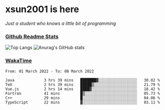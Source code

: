 # xsun2001 is here

*Just a student who knows a little bit of programming*

### [Github Readme Stats](https://github.com/anuraghazra/github-readme-stats)

![Top Langs](https://github-readme-stats.vercel.app/api/top-langs/?username=xsun2001&layout=compact&theme=radical) ![Anurag's GitHub stats](https://github-readme-stats.vercel.app/api?username=xsun2001&show_icons=true&theme=radical)

### [WakaTime](https://wakatime.com)

<!--START_SECTION:waka-->

```text
From: 01 March 2022 - To: 08 March 2022

Java             3 hrs 39 mins   ███████▓░░░░░░░░░░░░░░░░░   30.02 %
TeX              2 hrs 39 mins   █████▒░░░░░░░░░░░░░░░░░░░   21.79 %
Vue.js           2 hrs 14 mins   ████▓░░░░░░░░░░░░░░░░░░░░   18.42 %
Fortran          41 mins         █▒░░░░░░░░░░░░░░░░░░░░░░░   05.73 %
C++              29 mins         █░░░░░░░░░░░░░░░░░░░░░░░░   04.06 %
TypeScript       22 mins         ▓░░░░░░░░░░░░░░░░░░░░░░░░   03.11 %
```

<!--END_SECTION:waka-->
